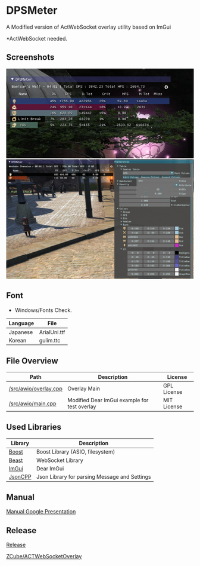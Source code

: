 # DPSMeter
A Modified version of ActWebSocket overlay utility based on ImGui



*ActWebSocket needed.

## Screenshots
![N|Solid](https://raw.githubusercontent.com/Falgern/ACTWebSocketOverlay/master/screenshot2.png)
![N|Solid](https://raw.githubusercontent.com/Falgern/ACTWebSocketOverlay/master/screenshot3.png)



## Font
* Windows/Fonts Check.

Language | File
-------- | ----
Japanese | ArialUni.ttf
Korean | gulim.ttc

## File Overview
Path | Description | License 
---- | ----------- | -------
[/src/awio/overlay.cpp](/src/awio/overlay.cpp) | Overlay Main | GPL License
[/src/awio/main.cpp](/src/awio/main.cpp) | Modified Dear ImGui example for test overlay | MIT License

## Used Libraries
Library | Description
------- | -----------
[Boost](https://boost.org) | Boost Library (ASIO, filesystem)
[Beast](https://github.com/vinniefalco/Beast) | WebSocket Library
[ImGui](https://github.com/ocornut/imgui) | Dear ImGui 
[JsonCPP](https://github.com/open-source-parsers/jsoncpp) | Json Library for parsing Message and Settings

## Manual
[Manual Google Presentation](https://docs.google.com/presentation/d/19uWnxraScX6bXAaX3My4YcTMnHZPDmXxNpg8QXjCeDY/pub?start=false&loop=false&delayms=3000)

## Release
[Release](https://github.com/Falgern/ActWebSocketOverlay/releases)



[ZCube/ACTWebSocketOverlay](https://github.com/ZCube/ACTWebSocketOverlay)